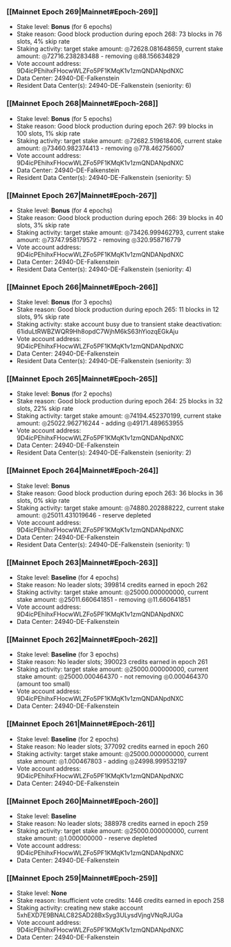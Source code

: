 ### [[Mainnet Epoch 269|Mainnet#Epoch-269]]
* Stake level: **Bonus** (for 6 epochs)
* Stake reason: Good block production during epoch 268: 73 blocks in 76 slots, 4% skip rate
* Staking activity: target stake amount: ◎72628.081648659, current stake amount: ◎72716.238283488 - removing ◎88.156634829
* Vote account address: 9D4icPEhihxFHocwWLZFo5PF1KMqK1v1zmQNDANpdNXC
* Data Center: 24940-DE-Falkenstein
* Resident Data Center(s): 24940-DE-Falkenstein (seniority: 6)
### [[Mainnet Epoch 268|Mainnet#Epoch-268]]
* Stake level: **Bonus** (for 5 epochs)
* Stake reason: Good block production during epoch 267: 99 blocks in 100 slots, 1% skip rate
* Staking activity: target stake amount: ◎72682.519618406, current stake amount: ◎73460.982374413 - removing ◎778.462756007
* Vote account address: 9D4icPEhihxFHocwWLZFo5PF1KMqK1v1zmQNDANpdNXC
* Data Center: 24940-DE-Falkenstein
* Resident Data Center(s): 24940-DE-Falkenstein (seniority: 5)
### [[Mainnet Epoch 267|Mainnet#Epoch-267]]
* Stake level: **Bonus** (for 4 epochs)
* Stake reason: Good block production during epoch 266: 39 blocks in 40 slots, 3% skip rate
* Staking activity: target stake amount: ◎73426.999462793, current stake amount: ◎73747.958179572 - removing ◎320.958716779
* Vote account address: 9D4icPEhihxFHocwWLZFo5PF1KMqK1v1zmQNDANpdNXC
* Data Center: 24940-DE-Falkenstein
* Resident Data Center(s): 24940-DE-Falkenstein (seniority: 4)
### [[Mainnet Epoch 266|Mainnet#Epoch-266]]
* Stake level: **Bonus** (for 3 epochs)
* Stake reason: Good block production during epoch 265: 11 blocks in 12 slots, 9% skip rate
* Staking activity: stake account busy due to transient stake deactivation: 61iduLtRWBZWQR9Hh8opdC7WjhM6kS63hYiozqEGkAju
* Vote account address: 9D4icPEhihxFHocwWLZFo5PF1KMqK1v1zmQNDANpdNXC
* Data Center: 24940-DE-Falkenstein
* Resident Data Center(s): 24940-DE-Falkenstein (seniority: 3)
### [[Mainnet Epoch 265|Mainnet#Epoch-265]]
* Stake level: **Bonus** (for 2 epochs)
* Stake reason: Good block production during epoch 264: 25 blocks in 32 slots, 22% skip rate
* Staking activity: target stake amount: ◎74194.452370199, current stake amount: ◎25022.962716244 - adding ◎49171.489653955
* Vote account address: 9D4icPEhihxFHocwWLZFo5PF1KMqK1v1zmQNDANpdNXC
* Data Center: 24940-DE-Falkenstein
* Resident Data Center(s): 24940-DE-Falkenstein (seniority: 2)
### [[Mainnet Epoch 264|Mainnet#Epoch-264]]
* Stake level: **Bonus**
* Stake reason: Good block production during epoch 263: 36 blocks in 36 slots, 0% skip rate
* Staking activity: target stake amount: ◎74880.202888222, current stake amount: ◎25011.431019646 - reserve depleted
* Vote account address: 9D4icPEhihxFHocwWLZFo5PF1KMqK1v1zmQNDANpdNXC
* Data Center: 24940-DE-Falkenstein
* Resident Data Center(s): 24940-DE-Falkenstein (seniority: 1)
### [[Mainnet Epoch 263|Mainnet#Epoch-263]]
* Stake level: **Baseline** (for 4 epochs)
* Stake reason: No leader slots; 399814 credits earned in epoch 262
* Staking activity: target stake amount: ◎25000.000000000, current stake amount: ◎25011.660641851 - removing ◎11.660641851
* Vote account address: 9D4icPEhihxFHocwWLZFo5PF1KMqK1v1zmQNDANpdNXC
* Data Center: 24940-DE-Falkenstein
### [[Mainnet Epoch 262|Mainnet#Epoch-262]]
* Stake level: **Baseline** (for 3 epochs)
* Stake reason: No leader slots; 390023 credits earned in epoch 261
* Staking activity: target stake amount: ◎25000.000000000, current stake amount: ◎25000.000464370 - not removing ◎0.000464370 (amount too small)
* Vote account address: 9D4icPEhihxFHocwWLZFo5PF1KMqK1v1zmQNDANpdNXC
* Data Center: 24940-DE-Falkenstein
### [[Mainnet Epoch 261|Mainnet#Epoch-261]]
* Stake level: **Baseline** (for 2 epochs)
* Stake reason: No leader slots; 377092 credits earned in epoch 260
* Staking activity: target stake amount: ◎25000.000000000, current stake amount: ◎1.000467803 - adding ◎24998.999532197
* Vote account address: 9D4icPEhihxFHocwWLZFo5PF1KMqK1v1zmQNDANpdNXC
* Data Center: 24940-DE-Falkenstein
### [[Mainnet Epoch 260|Mainnet#Epoch-260]]
* Stake level: **Baseline**
* Stake reason: No leader slots; 388978 credits earned in epoch 259
* Staking activity: target stake amount: ◎25000.000000000, current stake amount: ◎1.000000000 - reserve depleted
* Vote account address: 9D4icPEhihxFHocwWLZFo5PF1KMqK1v1zmQNDANpdNXC
* Data Center: 24940-DE-Falkenstein
### [[Mainnet Epoch 259|Mainnet#Epoch-259]]
* Stake level: **None**
* Stake reason: Insufficient vote credits: 1446 credits earned in epoch 258
* Staking activity: creating new stake account 5xhEXD7E9BNALC82SAD28BxSyg3ULysdVjngVNqRJUGa
* Vote account address: 9D4icPEhihxFHocwWLZFo5PF1KMqK1v1zmQNDANpdNXC
* Data Center: 24940-DE-Falkenstein